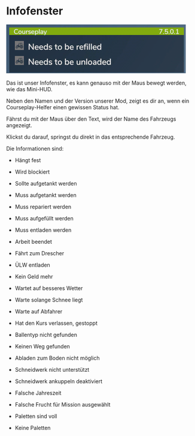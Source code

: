 # Infofenster

![Image](../assets/images/infopanel_0_0_480_130.png)

  
  
Das ist unser Infofenster, es kann genauso mit der Maus bewegt werden, wie das Mini-HUD.  
  
Neben den Namen und der Version unserer Mod, zeigt es dir an, wenn ein Courseplay-Helfer einen gewissen Status hat.  
  
Fährst du mit der Maus über den Text, wird der Name des Fahrzeugs angezeigt.  
  
Klickst du darauf, springst du direkt in das entsprechende Fahrzeug.  
  


  
  
Die Informationen sind:  
  
    
- Hängt fest  
  
    
- Wird blockiert  
  
    
- Sollte aufgetankt werden  
  
    
- Muss aufgetankt werden  
  
    
- Muss repariert werden  
  
    
- Muss aufgefüllt werden  
  
    
- Muss entladen werden  
  
    
- Arbeit beendet  
  
    
- Fährt zum Drescher  
  
    
- ÜLW entladen  
  
    
- Kein Geld mehr  
  
    
- Wartet auf besseres Wetter  
  
    
- Warte solange Schnee liegt  
  
    
- Warte auf Abfahrer  
  
    
- Hat den Kurs verlassen, gestoppt  
  
    
- Ballentyp nicht gefunden  
  
    
- Keinen Weg gefunden  
  
    
- Abladen zum Boden nicht möglich  
  
    
- Schneidwerk nicht unterstützt  
  
    
- Schneidwerk ankuppeln deaktiviert  
  
    
- Falsche Jahreszeit  
  
    
- Falsche Frucht für Mission ausgewählt  
  
    
- Paletten sind voll  
  
    
- Keine Paletten  
  


